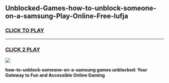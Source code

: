 
## Unblocked-Games-how-to-unblock-someone-on-a-samsung-Play-Online-Free-lufja
<h3>
<a href="https://premium76.site?title=how-to-unblock-someone-on-a-samsung&ref=26A">CLICK TO PLAY</a></h3>
<hr>

<h3>
<a href="https://premium76.site?title=how-to-unblock-someone-on-a-samsung&ref=26A">CLICK 2 PLAY</a>
  
</h3>

<a href="https://premium76.site?title=how-to-unblock-someone-on-a-samsung&ref=26A"><img src="https://clearcache.store/games.png"></a>


**how-to-unblock-someone-on-a-samsung games unblocked: Your Gateway to Fun and Accessible Online Gaming**
